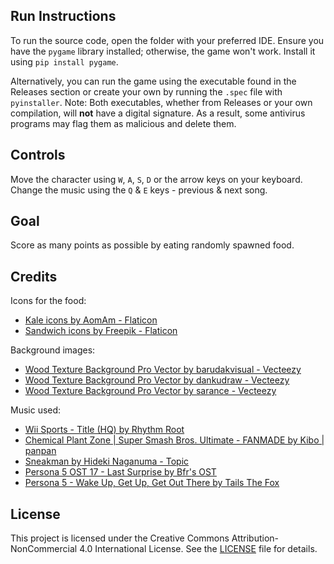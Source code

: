## Run Instructions

To run the source code, open the folder with your preferred IDE. Ensure you have the `pygame` library installed; otherwise, the game won't work. Install it using `pip install pygame`.

Alternatively, you can run the game using the executable found in the Releases section or create your own by running the `.spec` file with `pyinstaller`. Note: Both executables, whether from Releases or your own compilation, will **not** have a digital signature. As a result, some antivirus programs may flag them as malicious and delete them.

## Controls

Move the character using `W`, `A`, `S`, `D` or the arrow keys on your keyboard.
Change the music using the `Q` & `E` keys - previous & next song.

## Goal

Score as many points as possible by eating randomly spawned food.

## Credits

Icons for the food:
- [Kale icons by AomAm - Flaticon](https://www.flaticon.com/free-icons/kale)
- [Sandwich icons by Freepik - Flaticon](https://www.flaticon.com/free-icons/sandwich)

Background images:
- [Wood Texture Background Pro Vector by barudakvisual - Vecteezy](https://www.vecteezy.com/vector-art/2173386-wood-texture-background)
- [Wood Texture Background Pro Vector by dankudraw - Vecteezy](https://www.vecteezy.com/vector-art/3343397-wood-texture-background)
- [Wood Texture Background Pro Vector by sarance - Vecteezy](https://www.vecteezy.com/vector-art/3157015-wood-texture-background)

Music used:
- [Wii Sports - Title (HQ) by Rhythm Root](https://www.youtube.com/watch?v=2qvAxPqy2wA)
- [Chemical Plant Zone | Super Smash Bros. Ultimate - FANMADE by Kibo | panpan](https://www.youtube.com/watch?v=jE97TQxxRRY)
- [Sneakman by Hideki Naganuma - Topic](https://www.youtube.com/watch?v=SL_jZSRZ_Bo)
- [Persona 5 OST 17 - Last Surprise by Bfr's OST](https://www.youtube.com/watch?v=-09Sox6voGU)
- [Persona 5 - Wake Up, Get Up, Get Out There by Tails The Fox](https://www.youtube.com/watch?v=5-pYuiWoE-Q)

## License

This project is licensed under the Creative Commons Attribution-NonCommercial 4.0 International License. See the [LICENSE](./LICENSE) file for details.